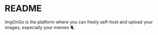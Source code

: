 # README

ImgOnGo is the platform where you can freely self-host and upload your images, especially your memes 🐈.

